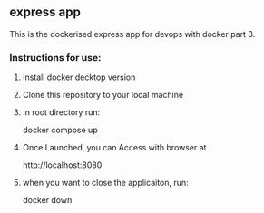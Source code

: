 ## express app
This is the dockerised express app for devops with docker part 3.
### Instructions for use: 
1. install docker decktop version
2. Clone this repository to your local machine
3. In root directory run:

    docker compose up 
4. Once Launched, you can Access with browser at
   
   http://localhost:8080
6. when you want to close the applicaiton, run:
   
    docker down
